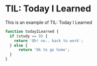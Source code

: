 # TIL: Today I Learned



This is an example of TIL: Today I Learned



```javascript
function todayILearned {
  if (study == 0) {
    return 'Oh! no.. back to work';
  } else {
      return 'Ok to go home';
  }
}
```

